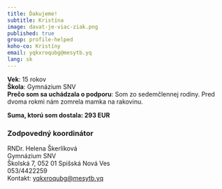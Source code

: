 ```yaml
---
title: Ďakujeme!
subtitle: Kristína
image: davat-je-viac-ziak.png
published: true
group: profile-helped
koho-co: Kristíny
email: yqkxroqubg@mesytb.yq
lang: sk
---
```

**Vek**: 15 rokov  
**Škola**: Gymnázium SNV  
**Prečo som sa uchádzala o podporu**: Som zo sedemčlennej rodiny. Pred dvoma rokmi nám zomrela mamka na rakovinu.  

**Suma, ktorú som dostala: 293 EUR** 

### Zodpovedný koordinátor

RNDr. Helena Škerlíková  
Gymnázium SNV  
Školská 7, 052 01 Spišská Nová Ves  
053/4422259  
Kontakt: <yqkxroqubg@mesytb.yq>
